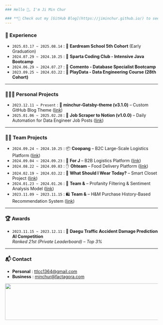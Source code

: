 ```yaml
---
### Hello 👋, I'm Ji Min Chur

### **🤖 Check out my [GitHub Blog](https://jiminchur.github.io/) to see what I'm currently studying**
---
```


### 📕 Experience
* `2025.03.17 ~ 2025.08.14` : 📖 **Eardream School 5th Cohort** (Early Graduation)
* `2024.07.29 ~ 2024.10.25` : 📖 **Sparta Coding Club - Intensive Java Bootcamp**
* `2024.06.29 ~ 2024.07.27` : 📖 **Comento - Database Specialist Bootcamp**
* `2023.09.25 ~ 2024.03.22` : 📖 **PlayData - Data Engineering Course (28th Cohort)**

---

### 🧑🏻‍💻 Personal Projects
* `2023.12.11 ~ Present` : 📰 **minchur-Gatsby-theme (v3.1.0)** – Custom GitHub Blog Theme ([link](https://github.com/jiminchur/jiminchur.github.io))
* `2025.01.06 ~ 2025.02.28` : 📅 **Job Scraper to Notion (v1.0.0)** – Daily Automation for Data Engineer Job Posts ([link](https://github.com/jiminchur/Job-scraper_to_Notion))

---

### 👬🏻 Team Projects
* `2024.09.24 ~ 2024.10.25` : 📦 **Coopang** – B2C Large-Scale Logistics Platform ([link](https://github.com/dev-wonny/coopang))
* `2024.09.04 ~ 2024.09.23` : 📄 **For J** – B2B Logistics Platform ([link](https://github.com/ForJJJ/DeliverySystem))
* `2024.08.22 ~ 2024.09.03` : ✋ **Ohteam** – Food Delivery Platform ([link](https://github.com/jiminchur/Project_FoodToGoWeb))
* `2024.02.19 ~ 2024.03.22` : 🚪 **What Should I Wear Today?** – Smart Closet Project ([link](https://github.com/jiminchur/PlayData-28_Smart-Closet))
* `2024.01.23 ~ 2024.01.26` : 🤬 **Team &** – Profanity Filtering & Sentiment Analysis Model ([link](https://github.com/jiminchur/PlayData-28_Badword-filter-Sentiment-analysis))
* `2023.11.09 ~ 2023.11.15` : 🛍️ **Team &** – H&M Purchase History-Based Recommendation System ([link](https://github.com/jiminchur/PlayData-28_HNMdata-Recommendation-Website))

---

### 🏆 Awards
* `2023.11.15 ~ 2023.12.11` : 🚙 **Daegu Traffic Accident Damage Prediction AI Competition**  
  *Ranked 21st (Private Leaderboard) – Top 3%*

---

### 📬 Contact
- **Personal** : ttlcc1364@gmail.com  
- **Business** : minchur@factagora.com  

<a href="https://github.com/devxb/gitanimals">
  <img src="https://render.gitanimals.org/lines/jiminchur?pet-id=1" width="1000" height="120"/>
</a>
